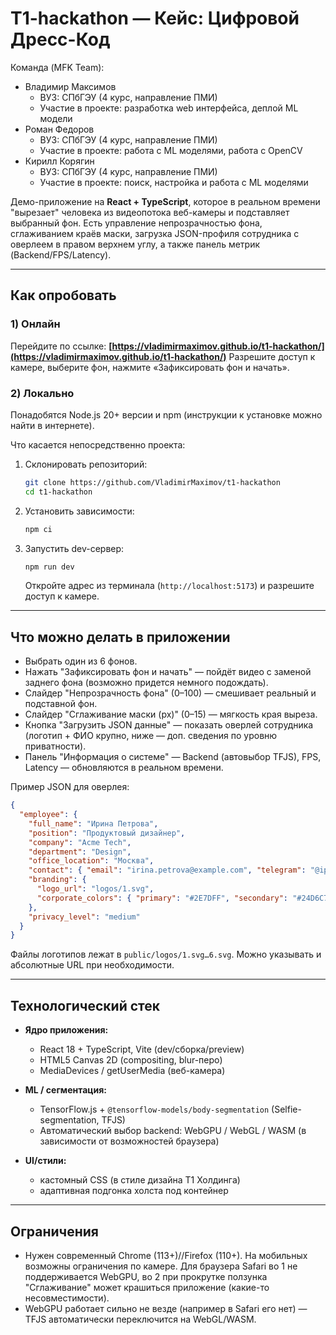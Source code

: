 # T1-hackathon — Кейс: Цифровой Дресс-Код

Команда (MFK Team):
- Владимир Максимов
    - ВУЗ: СПбГЭУ (4 курс, направление ПМИ)
    - Участие в проекте: разработка web интерфейса, деплой ML модели
- Роман Федоров
    - ВУЗ: СПбГЭУ (4 курс, направление ПМИ)
    - Участие в проекте: работа с ML моделями, работа с OpenCV
- Кирилл Корягин
    - ВУЗ: СПбГЭУ (4 курс, направление ПМИ)
    - Участие в проекте: поиск, настройка и работа с ML моделями

Демо-приложение на **React + TypeScript**, которое в реальном времени "вырезает" человека из видеопотока веб-камеры и подставляет выбранный фон. Есть управление непрозрачностью фона, сглаживанием краёв маски, загрузка JSON-профиля сотрудника с оверлеем в правом верхнем углу, а также панель метрик (Backend/FPS/Latency).

---

## Как опробовать

### 1) Онлайн

Перейдите по ссылке: **[https://vladimirmaximov.github.io/t1-hackathon/](https://vladimirmaximov.github.io/t1-hackathon/)**
Разрешите доступ к камере, выберите фон, нажмите «Зафиксировать фон и начать».

### 2) Локально

Понадобятся Node.js 20+ версии и npm (инструкции к установке можно найти в интернете).

Что касается непосредственно проекта:

1. Склонировать репозиторий:

   ```bash
   git clone https://github.com/VladimirMaximov/t1-hackathon
   cd t1-hackathon
   ```

2. Установить зависимости:

   ```bash
   npm ci
   ```

3. Запустить dev-сервер:

   ```bash
   npm run dev
   ```

   Откройте адрес из терминала (`http://localhost:5173`) и разрешите доступ к камере.


---

## Что можно делать в приложении

* Выбрать один из 6 фонов.
* Нажать "Зафиксировать фон и начать" — пойдёт видео с заменой заднего фона (возможно придется немного подождать).
* Слайдер "Непрозрачность фона" (0–100) — смешивает реальный и подставной фон.
* Слайдер "Сглаживание маски (px)" (0–15) — мягкость края выреза.
* Кнопка "Загрузить JSON данные" — показать оверлей сотрудника (логотип + ФИО крупно, ниже — доп. сведения по уровню приватности).
* Панель "Информация о системе" — Backend (автовыбор TFJS), FPS, Latency — обновляются в реальном времени.

Пример JSON для оверлея:

```json
{
  "employee": {
    "full_name": "Ирина Петрова",
    "position": "Продуктовый дизайнер",
    "company": "Acme Tech",
    "department": "Design",
    "office_location": "Москва",
    "contact": { "email": "irina.petrova@example.com", "telegram": "@ipetrova" },
    "branding": {
      "logo_url": "logos/1.svg",
      "corporate_colors": { "primary": "#2E7DFF", "secondary": "#24D6C7" }
    },
    "privacy_level": "medium"
  }
}
```

Файлы логотипов лежат в `public/logos/1.svg…6.svg`. Можно указывать и абсолютные URL при необходимости.

---

## Технологический стек

* **Ядро приложения:**

  * React 18 + TypeScript, Vite (dev/сборка/preview)
  * HTML5 Canvas 2D (compositing, blur-перо)
  * MediaDevices / getUserMedia (веб-камера)

* **ML / сегментация:**

  * TensorFlow.js + `@tensorflow-models/body-segmentation` (Selfie-segmentation, TFJS)
  * Автоматический выбор backend: WebGPU / WebGL / WASM (в зависимости от возможностей браузера)

* **UI/стили:**

  * кастомный CSS (в стиле дизайна Т1 Холдинга)
  * адаптивная подгонка холста под контейнер


---

## Ограничения

* Нужен современный Chrome (113+)//Firefox (110+). На мобильных возможны ограничения по камере. Для браузера Safari во 1 не поддерживается WebGPU, во 2 при прокрутке ползунка "Сглаживание" может крашиться приложение (какие-то несовместимости).
* WebGPU работает сильно не везде (например в Safari его нет) — TFJS автоматически переключится на WebGL/WASM.
